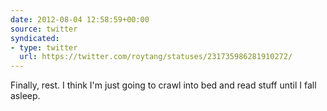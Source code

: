 ```yaml
---
date: 2012-08-04 12:58:59+00:00
source: twitter
syndicated:
- type: twitter
  url: https://twitter.com/roytang/statuses/231735986281910272/
---
```


Finally, rest. I think I'm just going to crawl into bed and read stuff until I fall asleep.